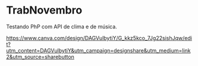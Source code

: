 # TrabNovembro
Testando PhP com API de clima e de música.


https://www.canva.com/design/DAGVulbytiY/G_kkz5kco_7Jg22sishJqw/edit?utm_content=DAGVulbytiY&utm_campaign=designshare&utm_medium=link2&utm_source=sharebutton
